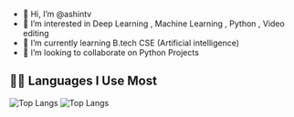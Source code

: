 - 👋 Hi, I’m @ashintv
- 👀 I’m interested in Deep Learning , Machine Learning , Python , Video editing
- 🌱 I’m currently learning B.tech CSE (Artificial intelligence)
- 💞️ I’m looking to collaborate on Python Projects
## 🧑‍💻 Languages I Use Most

![Top Langs](https://github-readme-stats.vercel.app/api/top-langs/?username=ashintv&layout=compact&theme=tokyonight)
![Top Langs](https://github-readme-stats.vercel.app/api/top-langs/?username=ashintv&layout=compact&langs_count=8&theme=tokyonight)
